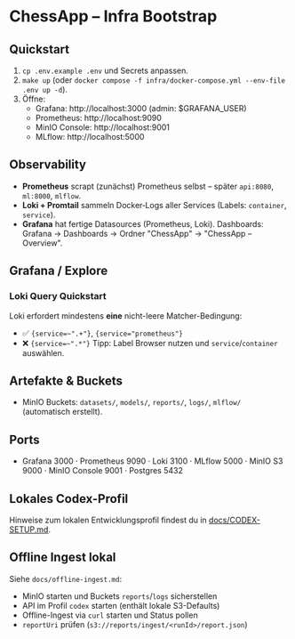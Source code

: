 # ChessApp – Infra Bootstrap

## Quickstart
1. `cp .env.example .env` und Secrets anpassen.
2. `make up` (oder `docker compose -f infra/docker-compose.yml --env-file .env up -d`).
3. Öffne:
   - Grafana: http://localhost:3000 (admin: $GRAFANA_USER)
   - Prometheus: http://localhost:9090
   - MinIO Console: http://localhost:9001
   - MLflow: http://localhost:5000

## Observability
- **Prometheus** scrapt (zunächst) Prometheus selbst – später `api:8080`, `ml:8000`, `mlflow`.
- **Loki + Promtail** sammeln Docker‑Logs aller Services (Labels: `container`, `service`).
- **Grafana** hat fertige Datasources (Prometheus, Loki). Dashboards: Grafana → Dashboards → Ordner "ChessApp" → "ChessApp – Overview".

## Grafana / Explore

### Loki Query Quickstart
Loki erfordert mindestens **eine** nicht-leere Matcher-Bedingung:
- ✅ `{service=~".+"}`, `{service="prometheus"}`
- ❌ `{service=~".*"}`
Tipp: Label Browser nutzen und `service`/`container` auswählen.

## Artefakte & Buckets
- MinIO Buckets: `datasets/`, `models/`, `reports/`, `logs/`, `mlflow/` (automatisch erstellt).

## Ports
- Grafana 3000 · Prometheus 9090 · Loki 3100 · MLflow 5000 · MinIO S3 9000 · MinIO Console 9001 · Postgres 5432

## Lokales Codex-Profil

Hinweise zum lokalen Entwicklungsprofil findest du in [docs/CODEX-SETUP.md](docs/CODEX-SETUP.md).

## Offline Ingest lokal

Siehe `docs/offline-ingest.md`:
- MinIO starten und Buckets `reports`/`logs` sicherstellen
- API im Profil `codex` starten (enthält lokale S3-Defaults)
- Offline-Ingest via `curl` starten und Status pollen
- `reportUri` prüfen (`s3://reports/ingest/<runId>/report.json`)

